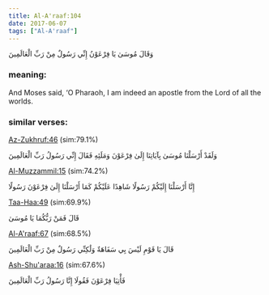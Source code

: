 ```yaml
---
title: Al-A'raaf:104
date: 2017-06-07
tags: ["Al-A'raaf"]
---
```

وَقَالَ مُوسَىٰ يَا فِرْعَوْنُ إِنِّي رَسُولٌ مِنْ رَبِّ الْعَالَمِينَ
### meaning: 
And Moses said, ‘O Pharaoh, I am indeed an apostle from the Lord of all the worlds.
### similar verses: 

[Az-Zukhruf:46](/43/46) (sim:79.1%)

وَلَقَدْ أَرْسَلْنَا مُوسَىٰ بِآيَاتِنَا إِلَىٰ فِرْعَوْنَ وَمَلَئِهِ فَقَالَ إِنِّي رَسُولُ رَبِّ الْعَالَمِينَ

[Al-Muzzammil:15](/73/15) (sim:74.2%)

إِنَّا أَرْسَلْنَا إِلَيْكُمْ رَسُولًا شَاهِدًا عَلَيْكُمْ كَمَا أَرْسَلْنَا إِلَىٰ فِرْعَوْنَ رَسُولًا

[Taa-Haa:49](/20/49) (sim:69.9%)

قَالَ فَمَنْ رَبُّكُمَا يَا مُوسَىٰ

[Al-A'raaf:67](/7/67) (sim:68.5%)

قَالَ يَا قَوْمِ لَيْسَ بِي سَفَاهَةٌ وَلَٰكِنِّي رَسُولٌ مِنْ رَبِّ الْعَالَمِينَ

[Ash-Shu'araa:16](/26/16) (sim:67.6%)

فَأْتِيَا فِرْعَوْنَ فَقُولَا إِنَّا رَسُولُ رَبِّ الْعَالَمِينَ
